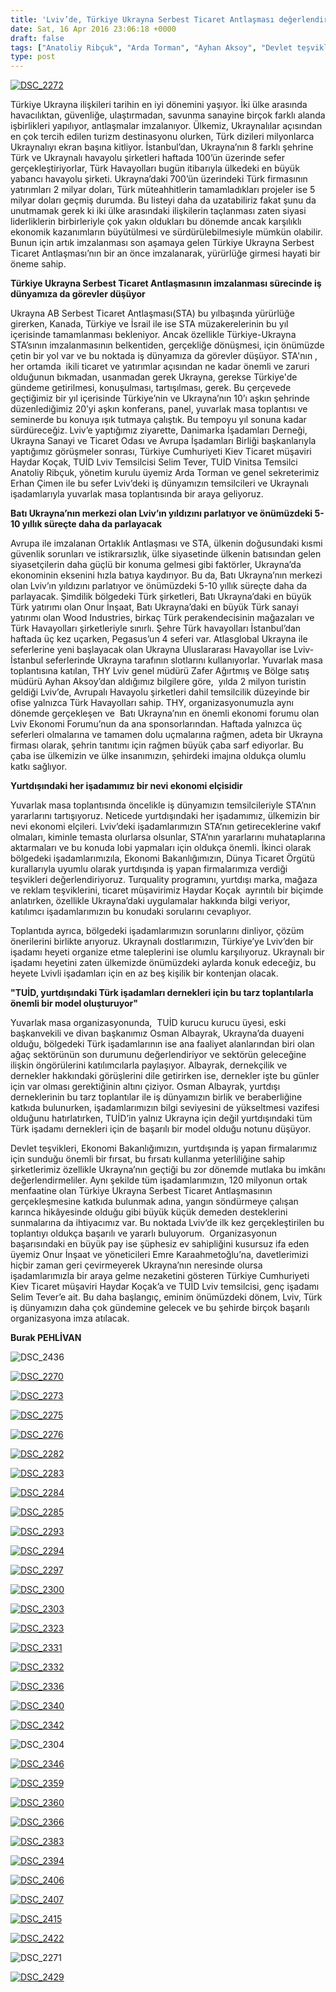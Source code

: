 ```yaml
---
title: 'Lviv’de, Türkiye Ukrayna Serbest Ticaret Antlaşması değerlendirildi, Burak Pehlivan'
date: Sat, 16 Apr 2016 23:06:18 +0000
draft: false
tags: ["Anatoliy Ribçuk", "Arda Torman", "Ayhan Aksoy", "Devlet teşvikleri", "Ekonomi", "Emre Karaahmetoğlu", "erhan çimen", "Genel", "Haydar Koçak", "Lviv", "Lviv Ekonomi Forumu", "Onur İnşaat", "Osman Albayrak", "Selim Tever", "Serbest Ticaret Antlaşması", "Temsilcisi", "TUİD (Türk Ukrayna İşadamları Derneği)", "turizm destinasyonu", "türk havayolları", "Türk sanayi yatırımı", "Türk ve Ukraynalı havayolu şirketleri", "Türkiye Ukrayna Serbest Ticaret Antlaşması", "Ukrayna", "Ukrayna Dış İlişkileri", "Ukrayna Türk Toplumu", "Vinitsa", "Vinitsa Temsilci", "Wood Industries", "Zafer Ağırtmış"]
type: post
---
```


[![DSC_2272](http://burakpehlivan.org/wp-content/uploads/2016/04/DSC_22721.jpg)](http://burakpehlivan.org/wp-content/uploads/2016/04/DSC_22721.jpg)

Türkiye Ukrayna ilişkileri tarihin en iyi dönemini yaşıyor. İki ülke arasında havacılıktan, güvenliğe, ulaştırmadan, savunma sanayine birçok farklı alanda işbirlikleri yapılıyor, antlaşmalar imzalanıyor. Ülkemiz, Ukraynalılar açısından en çok tercih edilen turizm destinasyonu olurken, Türk dizileri milyonlarca Ukraynalıyı ekran başına kitliyor. İstanbul’dan, Ukrayna’nın 8 farklı şehrine Türk ve Ukraynalı havayolu şirketleri haftada 100’ün üzerinde sefer gerçekleştiriyorlar, Türk Havayolları bugün itibarıyla ülkedeki en büyük yabancı havayolu şirketi. Ukrayna’daki 700’ün üzerindeki Türk firmasının yatırımları 2 milyar doları, Türk müteahhitlerin tamamladıkları projeler ise 5 milyar doları geçmiş durumda. Bu listeyi daha da uzatabiliriz fakat şunu da unutmamak gerek ki iki ülke arasındaki ilişkilerin taçlanması zaten siyasi liderliklerin birbirleriyle çok yakın oldukları bu dönemde ancak karşılıklı ekonomik kazanımların büyütülmesi ve sürdürülebilmesiyle mümkün olabilir. Bunun için artık imzalanması son aşamaya gelen Türkiye Ukrayna Serbest Ticaret Antlaşması’nın bir an önce imzalanarak, yürürlüğe girmesi hayati bir öneme sahip.

**Türkiye Ukrayna Serbest Ticaret Antlaşmasının imzalanması sürecinde iş dünyamıza da görevler düşüyor**

Ukrayna AB Serbest Ticaret Antlaşması(STA) bu yılbaşında yürürlüğe girerken, Kanada, Türkiye ve İsrail ile ise STA müzakerelerinin bu yıl içerisinde tamamlanması bekleniyor. Ancak özellikle Türkiye-Ukrayna STA’sının imzalanmasının belkentiden, gerçekliğe dönüşmesi, için önümüzde çetin bir yol var ve bu noktada iş dünyamıza da görevler düşüyor. STA'nın , her ortamda  ikili ticaret ve yatırımlar açısından ne kadar önemli ve zaruri olduğunun bıkmadan, usanmadan gerek Ukrayna, gerekse Türkiye'de gündeme getirilmesi, konuşulması, tartışılması, gerek. Bu çerçevede geçtiğimiz bir yıl içerisinde Türkiye’nin ve Ukrayna’nın 10’ı aşkın şehrinde düzenlediğimiz 20’yi aşkın konferans, panel, yuvarlak masa toplantısı ve seminerde bu konuya ışık tutmaya çalıştık. Bu tempoyu yıl sonuna kadar sürdüreceğiz. Lviv’e yaptığımız ziyarette, Danimarka İşadamları Derneği, Ukrayna Sanayi ve Ticaret Odası ve Avrupa İşadamları Birliği başkanlarıyla yaptığımız görüşmeler sonrası, Türkiye Cumhuriyeti Kiev Ticaret müşaviri Haydar Koçak, TUİD Lviv Temsilcisi Selim Tever, TUİD Vinitsa Temsilci Anatoliy Ribçuk, yönetim kurulu üyemiz Arda Torman ve genel sekreterimiz Erhan Çimen ile bu sefer Lviv’deki iş dünyamızın temsilcileri ve Ukraynalı işadamlarıyla yuvarlak masa toplantısında bir araya geliyoruz.

**Batı Ukrayna’nın merkezi olan Lviv’ın yıldızını parlatıyor ve önümüzdeki 5-10 yıllık süreçte daha da parlayacak** 

Avrupa ile imzalanan Ortaklık Antlaşması ve STA, ülkenin doğusundaki kısmi güvenlik sorunları ve istikrarsızlık, ülke siyasetinde ülkenin batısından gelen siyasetçilerin daha güçlü bir konuma gelmesi gibi faktörler, Ukrayna’da ekonominin eksenini hızla batıya kaydırıyor. Bu da, Batı Ukrayna’nın merkezi olan Lviv’ın yıldızını parlatıyor ve önümüzdeki 5-10 yıllık süreçte daha da parlayacak. Şimdilik bölgedeki Türk şirketleri, Batı Ukrayna’daki en büyük Türk yatırımı olan Onur İnşaat, Batı Ukrayna’daki en büyük Türk sanayi yatırımı olan Wood Industries, birkaç Türk perakendecisinin mağazaları ve Türk Havayolları şirketleriyle sınırlı. Şehre Türk havayolları İstanbul’dan haftada üç kez uçarken, Pegasus’un 4 seferi var. Atlasglobal Ukrayna ile seferlerine yeni başlayacak olan Ukrayna Uluslararası Havayollar ise Lviv-İstanbul seferlerinde Ukrayna tarafının slotlarını kullanıyorlar. Yuvarlak masa toplantısına katılan, THY Lviv genel müdürü Zafer Ağırtmış ve Bölge satış müdürü Ayhan Aksoy’dan aldığımız bilgilere göre,  yılda 2 milyon turistin geldiği Lviv’de, Avrupalı Havayolu şirketleri dahil temsilcilik düzeyinde bir ofise yalnızca Türk Havayolları sahip. THY, organizasyonumuzla aynı dönemde gerçekleşen ve  Batı Ukrayna’nın en önemli ekonomi forumu olan Lviv Ekonomi Forumu’nun da ana sponsorlarından. Haftada yalnızca üç seferleri olmalarına ve tamamen dolu uçmalarına rağmen,  adeta bir Ukrayna firması olarak, şehrin tanıtımı için rağmen büyük çaba sarf ediyorlar. Bu çaba ise ülkemizin ve ülke insanımızın, şehirdeki imajına oldukça olumlu katkı sağlıyor.

**Yurtdışındaki her işadamımız bir nevi ekonomi elçisidir**

Yuvarlak masa toplantısında öncelikle iş dünyamızın temsilcileriyle STA’nın yararlarını tartışıyoruz. Neticede yurtdışındaki her işadamımız, ülkemizin bir nevi ekonomi elçileri. Lviv’deki işadamlarımızın STA’nın getireceklerine vakıf olmaları, kiminle temasta olurlarsa olsunlar, STA’nın yararlarını muhataplarına aktarmaları ve bu konuda lobi yapmaları için oldukça önemli. İkinci olarak bölgedeki işadamlarımızıla, Ekonomi Bakanlığımızın, Dünya Ticaret Örgütü kurallarıyla uyumlu olarak yurtdışında iş yapan firmalarımıza verdiği teşvikleri değerlendiriyoruz. Turquality programını, yurtdışı marka, mağaza ve reklam teşviklerini, ticaret müşavirimiz Haydar Koçak  ayrıntılı bir biçimde anlatırken, özellikle Ukrayna’daki uygulamalar hakkında bilgi veriyor, katılımcı işadamlarımızın bu konudaki sorularını cevaplıyor.

Toplantıda ayrıca, bölgedeki işadamlarımızın sorunlarını dinliyor, çözüm önerilerini birlikte arıyoruz. Ukraynalı dostlarımızın, Türkiye’ye Lviv’den bir işadamı heyeti organize etme taleplerini ise olumlu karşılıyoruz. Ukraynalı bir işadamı heyetini zaten ülkemizde önümüzdeki aylarda konuk edeceğiz, bu heyete Lvivli işadamları için en az beş kişilik bir kontenjan olacak.

**"TUİD, yurtdışındaki Türk işadamları dernekleri için bu tarz toplantılarla önemli bir model oluşturuyor"**

Yuvarlak masa organizasyonunda,  TUİD kurucu kurucu üyesi, eski başkanvekili ve divan başkanımız Osman Albayrak, Ukrayna’da duayeni olduğu, bölgedeki Türk işadamlarının ise ana faaliyet alanlarından biri olan ağaç sektörünün son durumunu değerlendiriyor ve sektörün geleceğine ilişkin öngörülerini katılımcılarla paylaşıyor. Albayrak, dernekçilik ve dernekler hakkındaki görüşlerini dile getirirken ise, dernekler işte bu günler için var olması gerektiğinin altını çiziyor. Osman Albayrak, yurtdışı derneklerinin bu tarz toplantılar ile iş dünyamızın birlik ve beraberliğine katkıda bulunurken, işadamlarımızın bilgi seviyesini de yükseltmesi vazifesi olduğunu hatırlatırken, TUİD’in yalnız Ukrayna için değil yurtdışındaki tüm Türk işadamı dernekleri için de başarılı bir model olduğu notunu düşüyor.

Devlet teşvikleri, Ekonomi Bakanlığımızın, yurtdışında iş yapan firmalarımız için sunduğu önemli bir fırsat, bu fırsatı kullanma yeterliliğine sahip şirketlerimiz özellikle Ukrayna’nın geçtiği bu zor dönemde mutlaka bu imkânı değerlendirmeliler. Aynı şekilde tüm işadamlarımızın, 120 milyonun ortak menfaatine olan Türkiye Ukrayna Serbest Ticaret Antlaşmasının gerçekleşmesine katkıda bulunmak adına, yangın söndürmeye çalışan karınca hikâyesinde olduğu gibi büyük küçük demeden desteklerini  sunmalarına da ihtiyacımız var. Bu noktada Lviv’de ilk kez gerçekleştirilen bu toplantıyı oldukça başarılı ve yararlı buluyorum.  Organizasyonun başarısındaki en büyük pay ise şüphesiz ev sahipliğini kusursuz ifa eden üyemiz Onur İnşaat ve yöneticileri Emre Karaahmetoğlu’na, davetlerimizi hiçbir zaman geri çevirmeyerek Ukrayna’nın neresinde olursa işadamlarımızla bir araya gelme nezaketini gösteren Türkiye Cumhuriyeti Kiev Ticaret müşaviri Haydar Koçak’a ve TUİD Lviv temsilcisi, genç işadamı Selim Tever’e ait. Bu daha başlangıç, eminim önümüzdeki dönem, Lviv, Türk iş dünyamızın daha çok gündemine gelecek ve bu şehirde birçok başarılı organizasyona imza atılacak.

**Burak PEHLİVAN**

![DSC_2436](http://burakpehlivan.org/wp-content/uploads/2016/04/DSC_2436.jpg)

[![DSC_2270](http://burakpehlivan.org/wp-content/uploads/2016/04/DSC_2270.jpg)](http://burakpehlivan.org/wp-content/uploads/2016/04/DSC_2270.jpg)

[![DSC_2273](http://burakpehlivan.org/wp-content/uploads/2016/04/DSC_2273.jpg)](http://burakpehlivan.org/wp-content/uploads/2016/04/DSC_2273.jpg)

[![DSC_2275](http://burakpehlivan.org/wp-content/uploads/2016/04/DSC_2275.jpg)](http://burakpehlivan.org/wp-content/uploads/2016/04/DSC_2275.jpg)

[![DSC_2276](http://burakpehlivan.org/wp-content/uploads/2016/04/DSC_2276.jpg)](http://burakpehlivan.org/wp-content/uploads/2016/04/DSC_2276.jpg)

[![DSC_2282](http://burakpehlivan.org/wp-content/uploads/2016/04/DSC_2282.jpg)](http://burakpehlivan.org/wp-content/uploads/2016/04/DSC_2282.jpg)

[![DSC_2283](http://burakpehlivan.org/wp-content/uploads/2016/04/DSC_2283.jpg)](http://burakpehlivan.org/wp-content/uploads/2016/04/DSC_2283.jpg)

[![DSC_2284](http://burakpehlivan.org/wp-content/uploads/2016/04/DSC_2284.jpg)](http://burakpehlivan.org/wp-content/uploads/2016/04/DSC_2284.jpg)

[![DSC_2285](http://burakpehlivan.org/wp-content/uploads/2016/04/DSC_2285.jpg)](http://burakpehlivan.org/wp-content/uploads/2016/04/DSC_2285.jpg)

[![DSC_2293](http://burakpehlivan.org/wp-content/uploads/2016/04/DSC_2293.jpg)](http://burakpehlivan.org/wp-content/uploads/2016/04/DSC_2293.jpg)

[![DSC_2294](http://burakpehlivan.org/wp-content/uploads/2016/04/DSC_2294.jpg)](http://burakpehlivan.org/wp-content/uploads/2016/04/DSC_2294.jpg)

[![DSC_2297](http://burakpehlivan.org/wp-content/uploads/2016/04/DSC_2297.jpg)](http://burakpehlivan.org/wp-content/uploads/2016/04/DSC_2297.jpg)

[![DSC_2300](http://burakpehlivan.org/wp-content/uploads/2016/04/DSC_2300.jpg)](http://burakpehlivan.org/wp-content/uploads/2016/04/DSC_2300.jpg)

[![DSC_2303](http://burakpehlivan.org/wp-content/uploads/2016/04/DSC_2303.jpg)](http://burakpehlivan.org/wp-content/uploads/2016/04/DSC_2303.jpg)

[![DSC_2323](http://burakpehlivan.org/wp-content/uploads/2016/04/DSC_2323.jpg)](http://burakpehlivan.org/wp-content/uploads/2016/04/DSC_2323.jpg)

[![DSC_2331](http://burakpehlivan.org/wp-content/uploads/2016/04/DSC_2331.jpg)](http://burakpehlivan.org/wp-content/uploads/2016/04/DSC_2331.jpg)

[![DSC_2332](http://burakpehlivan.org/wp-content/uploads/2016/04/DSC_2332.jpg)](http://burakpehlivan.org/wp-content/uploads/2016/04/DSC_2332.jpg)

[![DSC_2336](http://burakpehlivan.org/wp-content/uploads/2016/04/DSC_2336.jpg)](http://burakpehlivan.org/wp-content/uploads/2016/04/DSC_2336.jpg)

[![DSC_2340](http://burakpehlivan.org/wp-content/uploads/2016/04/DSC_2340.jpg)](http://burakpehlivan.org/wp-content/uploads/2016/04/DSC_2340.jpg)

[![DSC_2342](http://burakpehlivan.org/wp-content/uploads/2016/04/DSC_2342.jpg)](http://burakpehlivan.org/wp-content/uploads/2016/04/DSC_2342.jpg)

![DSC_2304](http://burakpehlivan.org/wp-content/uploads/2016/04/DSC_2304.jpg)

[![DSC_2346](http://burakpehlivan.org/wp-content/uploads/2016/04/DSC_2346.jpg)](http://burakpehlivan.org/wp-content/uploads/2016/04/DSC_2346.jpg)

[![DSC_2359](http://burakpehlivan.org/wp-content/uploads/2016/04/DSC_2359.jpg)](http://burakpehlivan.org/wp-content/uploads/2016/04/DSC_2359.jpg)

[![DSC_2360](http://burakpehlivan.org/wp-content/uploads/2016/04/DSC_2360.jpg)](http://burakpehlivan.org/wp-content/uploads/2016/04/DSC_2360.jpg)

[![DSC_2366](http://burakpehlivan.org/wp-content/uploads/2016/04/DSC_2366.jpg)](http://burakpehlivan.org/wp-content/uploads/2016/04/DSC_2366.jpg)

[![DSC_2383](http://burakpehlivan.org/wp-content/uploads/2016/04/DSC_2383.jpg)](http://burakpehlivan.org/wp-content/uploads/2016/04/DSC_2383.jpg)

[![DSC_2394](http://burakpehlivan.org/wp-content/uploads/2016/04/DSC_2394.jpg)](http://burakpehlivan.org/wp-content/uploads/2016/04/DSC_2394.jpg)

[![DSC_2406](http://burakpehlivan.org/wp-content/uploads/2016/04/DSC_2406.jpg)](http://burakpehlivan.org/wp-content/uploads/2016/04/DSC_2406.jpg)

[![DSC_2407](http://burakpehlivan.org/wp-content/uploads/2016/04/DSC_2407.jpg)](http://burakpehlivan.org/wp-content/uploads/2016/04/DSC_2407.jpg)

[![DSC_2415](http://burakpehlivan.org/wp-content/uploads/2016/04/DSC_2415.jpg)](http://burakpehlivan.org/wp-content/uploads/2016/04/DSC_2415.jpg)

[![DSC_2422](http://burakpehlivan.org/wp-content/uploads/2016/04/DSC_2422.jpg)](http://burakpehlivan.org/wp-content/uploads/2016/04/DSC_2422.jpg)

![DSC_2271](http://burakpehlivan.org/wp-content/uploads/2016/04/DSC_2271.jpg)

[![DSC_2429](http://burakpehlivan.org/wp-content/uploads/2016/04/DSC_2429.jpg)](http://burakpehlivan.org/wp-content/uploads/2016/04/DSC_2429.jpg)

 

